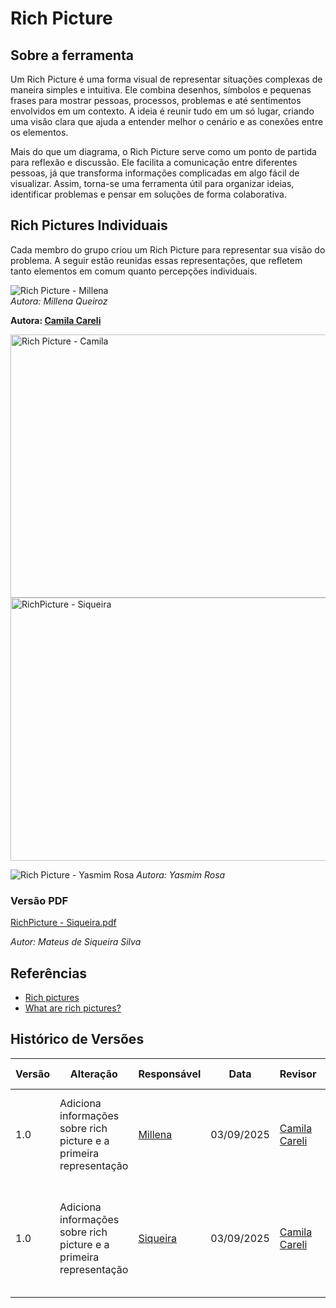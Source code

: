 # Rich Picture

## Sobre a ferramenta

Um Rich Picture é uma forma visual de representar situações complexas de maneira simples e intuitiva. Ele combina desenhos, símbolos e pequenas frases para mostrar pessoas, processos, problemas e até sentimentos envolvidos em um contexto. A ideia é reunir tudo em um só lugar, criando uma visão clara que ajuda a entender melhor o cenário e as conexões entre os elementos.

Mais do que um diagrama, o Rich Picture serve como um ponto de partida para reflexão e discussão. Ele facilita a comunicação entre diferentes pessoas, já que transforma informações complicadas em algo fácil de visualizar. Assim, torna-se uma ferramenta útil para organizar ideias, identificar problemas e pensar em soluções de forma colaborativa.

## Rich Pictures Individuais  

Cada membro do grupo criou um Rich Picture para representar sua visão do problema. A seguir estão reunidas essas representações, que refletem tanto elementos em comum quanto percepções individuais.

![Rich Picture - Millena](https://github.com/user-attachments/assets/e8a412b0-bb79-48a0-a83c-8182a3bbf6a7)  
*Autora: Millena Queiroz* 

**Autora: [Camila Careli](https://github.com/camilascareli)**

<img width="700" height="421" alt="Rich Picture - Camila" src="https://github.com/user-attachments/assets/18dc5b4c-db78-48dc-a410-6212ee6ee8e8"/>

<img width="596" height="421" alt="RichPicture - Siqueira" src="https://github.com/user-attachments/assets/c067f0a9-01c7-47ae-9cc8-a281547dcd37" />

![Rich Picture - Yasmim Rosa](https://github.com/user-attachments/assets/7cb37833-7df0-4c02-98ca-8d471b6d8485)
*Autora: Yasmim Rosa* 

### Versão PDF
[RichPicture - Siqueira.pdf](https://github.com/user-attachments/files/22108528/RichPicture.-.Siqueira.pdf)

*Autor: Mateus de Siqueira Silva*  

## Referências

- [Rich pictures](https://www.open.edu/openlearn/science-maths-technology/engineering-technology/rich-pictures)
- [What are rich pictures?](https://www.visualscribing.com/blog/2019-10-15-what-are-rich-pictures)


## Histórico de Versões

| Versão | Alteração | Responsável | Data | Revisor |  Detalhes da Revisão | Data da Revisão |
|--------|-----------|-------------|------|---------|----------------------|-----------------|
| 1.0 | Adiciona informações sobre rich picture e a primeira representação | [Millena](https://github.com/MillenaQueiroz) | 03/09/2025 | [Camila Careli](https://github.com/camilascareli) | A imagem do Rich Picture está muito grande, recomendo padronizar | 03/09/2025 |
| 1.0 | Adiciona informações sobre rich picture e a primeira representação | [Siqueira](https://github.com/siqueira-prog) | 03/09/2025 | [Camila Careli](https://github.com/camilascareli) | Recomendo padronizar o rich picture e acredito que não preciso ter imagem e PDF | 03/09/2025 |
